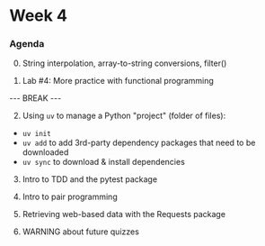 # Week 4

### Agenda

0. String interpolation, array-to-string conversions, filter() 

1. Lab #4: More practice with functional programming

--- BREAK ---

2. Using `uv` to manage a Python "project" (folder of files):
  - `uv init`
  - `uv add` to add 3rd-party dependency packages that need to be downloaded 
  - `uv sync` to download & install dependencies
  
3. Intro to TDD and the pytest package

4. Intro to pair programming

5. Retrieving web-based data with the Requests package

6. WARNING about future quizzes


